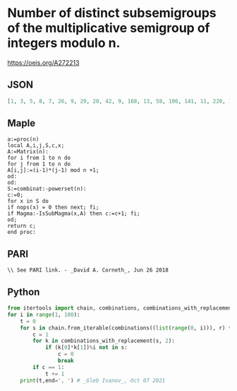 # Number of distinct subsemigroups of the multiplicative semigroup of integers modulo n\.
https://oeis.org/A272213
## JSON
```JSON
[1, 3, 5, 8, 7, 26, 9, 29, 20, 42, 9, 168, 13, 58, 106, 141, 11, 220, 13, 504, 141, 58, 9, 1997, 66, 99, 279, 1420, 13, 2764, 17, 2171, 141, 83, 248, 12412, 19, 99, 258, 19549, 17, 4135, 17, 15508, 8310, 58, 9, 91508, 228, 1758, 226, 60303, 13, 26691, 248, 228792, 245, 99, 9, 890397, 25, 140, 109296, 389930]
```
## Maple
```Maple
a:=proc(n)
local A,i,j,S,c,x;
A:=Matrix(n):
for i from 1 to n do
for j from 1 to n do
A[i,j]:=(i-1)*(j-1) mod n +1;
od:
od:
S:=combinat:-powerset(n):
c:=0;
for x in S do
if nops(x) = 0 then next; fi;
if Magma:-IsSubMagma(x,A) then c:=c+1; fi;
od;
return c;
end proc:
```
## PARI
```PARI
\\ See PARI link. - _David A. Corneth_, Jun 26 2018
```
## Python
```Python
from itertools import chain, combinations, combinations_with_replacement
for i in range(1, 100):
    t = 0
    for s in chain.from_iterable(combinations((list(range(0, i))), r) for r in range(1, i+1)):
        c = 1
        for k in combinations_with_replacement(s, 2):
            if (k[0]*k[1])%i not in s:
                c = 0
                break
        if c == 1:
            t += 1
    print(t,end=', ') # _Gleb Ivanov_, Oct 07 2021
```
